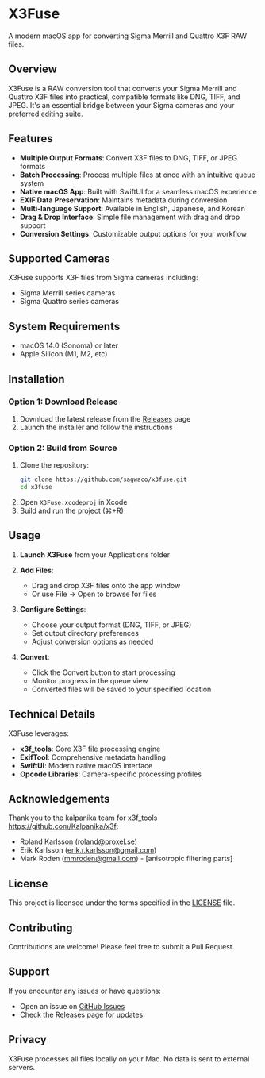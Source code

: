 # X3Fuse

A modern macOS app for converting Sigma Merrill and Quattro X3F RAW files.

## Overview

X3Fuse is a RAW conversion tool that converts your Sigma Merrill and Quattro X3F files into practical, compatible formats like DNG, TIFF, and JPEG. It's an essential bridge between your Sigma cameras and your preferred editing suite.

## Features

- **Multiple Output Formats**: Convert X3F files to DNG, TIFF, or JPEG formats
- **Batch Processing**: Process multiple files at once with an intuitive queue system
- **Native macOS App**: Built with SwiftUI for a seamless macOS experience
- **EXIF Data Preservation**: Maintains metadata during conversion
- **Multi-language Support**: Available in English, Japanese, and Korean
- **Drag & Drop Interface**: Simple file management with drag and drop support
- **Conversion Settings**: Customizable output options for your workflow

## Supported Cameras

X3Fuse supports X3F files from Sigma cameras including:

- Sigma Merrill series cameras
- Sigma Quattro series cameras

## System Requirements

- macOS 14.0 (Sonoma) or later
- Apple Silicon (M1, M2, etc)

## Installation

### Option 1: Download Release

1. Download the latest release from the [Releases](https://github.com/sagwaco/x3fuse/releases) page
2. Launch the installer and follow the instructions

### Option 2: Build from Source

1. Clone the repository:
   ```bash
   git clone https://github.com/sagwaco/x3fuse.git
   cd x3fuse
   ```
2. Open `X3Fuse.xcodeproj` in Xcode
3. Build and run the project (⌘+R)

## Usage

1. **Launch X3Fuse** from your Applications folder

2. **Add Files**:

   - Drag and drop X3F files onto the app window
   - Or use File → Open to browse for files

3. **Configure Settings**:

   - Choose your output format (DNG, TIFF, or JPEG)
   - Set output directory preferences
   - Adjust conversion options as needed

4. **Convert**:
   - Click the Convert button to start processing
   - Monitor progress in the queue view
   - Converted files will be saved to your specified location

## Technical Details

X3Fuse leverages:

- **x3f_tools**: Core X3F file processing engine
- **ExifTool**: Comprehensive metadata handling
- **SwiftUI**: Modern native macOS interface
- **Opcode Libraries**: Camera-specific processing profiles

## Acknowledgements

Thank you to the kalpanika team for x3f_tools https://github.com/Kalpanika/x3f:

- Roland Karlsson (roland@proxel.se)
- Erik Karlsson (erik.r.karlsson@gmail.com)
- Mark Roden (mmroden@gmail.com) - [anisotropic filtering parts]

## License

This project is licensed under the terms specified in the [LICENSE](LICENSE) file.

## Contributing

Contributions are welcome! Please feel free to submit a Pull Request.

## Support

If you encounter any issues or have questions:

- Open an issue on [GitHub Issues](https://github.com/sagwaco/x3fuse/issues)
- Check the [Releases](https://github.com/sagwaco/x3fuse/releases) page for updates

## Privacy

X3Fuse processes all files locally on your Mac. No data is sent to external servers.
